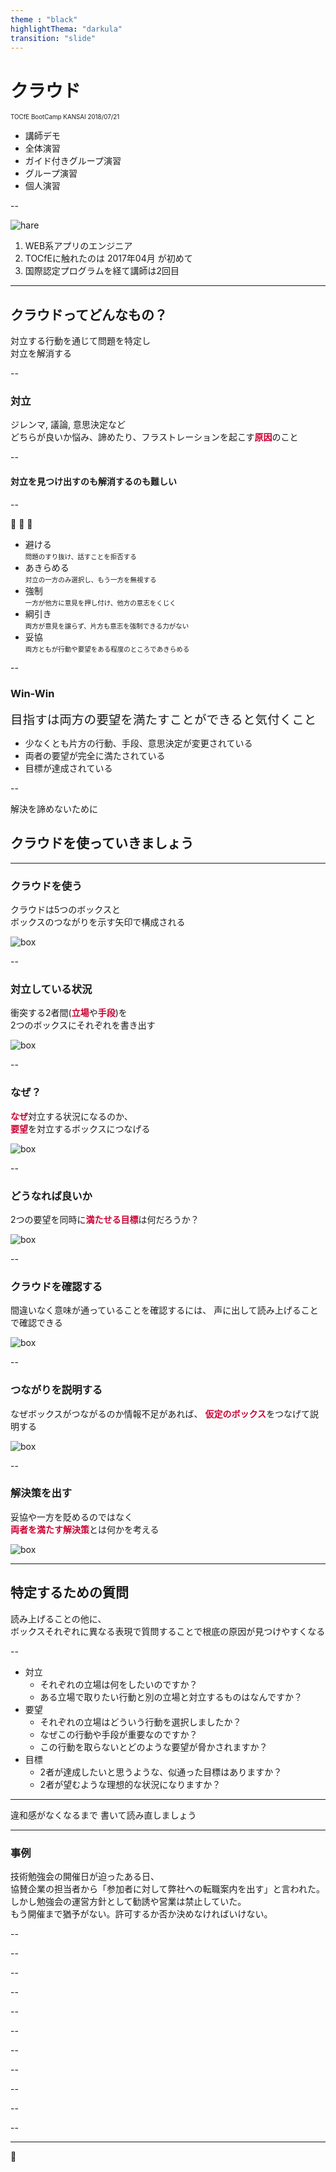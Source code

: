 ```yaml
---
theme : "black"
highlightThema: "darkula"
transition: "slide"
---
```


<!-- .slide: data-background-image="img/front_page.jpg" -->

# クラウド

<span style="font-size: 70%;">TOCfE BootCamp KANSAI 2018/07/21</span>

- 講師デモ <!-- .element: style="font-weight: 900;" -->
- 全体演習 <!-- .element: style="font-size: 70%;" -->
- ガイド付きグループ演習 <!-- .element: style="font-size: 70%;" -->
- グループ演習 <!-- .element: style="font-size: 70%;" -->
- 個人演習 <!-- .element: style="font-size: 70%;" -->

--

![hare](img/icon_20171009.jpg) <!-- .element height="10%" width="10%" align="left" -->

  1. WEB系アプリのエンジニア
  2. TOCfEに触れたのは 2017年04月 が初めて
  3. 国際認定プログラムを経て講師は2回目

---

## クラウドってどんなもの？

対立する行動を通じて問題を特定し  
対立を解消する <!-- .element: class="fragment fade-up" -->

--

### 対立

ジレンマ, 議論, 意思決定など  
どちらが良いか悩み、諦めたり、フラストレーションを起こす<span style="color: #c03; font-weight: 900;">原因</span>のこと

--

#### 対立を見つけ出すのも解消するのも難しい

--

🙈 🙉 🙊  <!-- .element: style="font-size: 180%;" -->  
- 避ける  
<span style="font-size: 75%;">問題のすり抜け、話すことを拒否する</span>
- あきらめる  
<span style="font-size: 75%;">対立の一方のみ選択し、もう一方を無視する</span>
- 強制  
<span style="font-size: 75%;">一方が他方に意見を押し付け、他方の意志をくじく</span>
- 綱引き  
<span style="font-size: 75%;">両方が意見を譲らず、片方も意志を強制できる力がない</span>
- 妥協  
<span style="font-size: 75%;">両方ともが行動や要望をある程度のところであきらめる</span>

--

### Win-Win

<span style="font-size: 140%;">目指すは両方の要望を満たすことができると気付くこと</span>

- 少なくとも片方の行動、手段、意思決定が変更されている
- 両者の要望が完全に満たされている
- 目標が達成されている

--

解決を諦めないために

## クラウドを使っていきましょう

---

### クラウドを使う

クラウドは5つのボックスと  
ボックスのつながりを示す矢印で構成される

![box](img/blank_box.jpg) <!-- .element height="80%" width="80%" style="border: none;" -->

--

### 対立している状況

衝突する2者間(<span style="color: #c03; font-weight: 900;">立場</span>や<span style="color: #c03; font-weight: 900;">手段</span>)を  
2つのボックスにそれぞれを書き出す

![box](img/hightlight_right.jpg) <!-- .element height="80%" width="80%" style="border: none;" -->

--

### なぜ？

<span style="color: #c03; font-weight: 900;">なぜ</span>対立する状況になるのか、  
<span style="color: #c03; font-weight: 900;">要望</span>を対立するボックスにつなげる

![box](img/hightlight_center.jpg) <!-- .element height="80%" width="80%" style="border: none;" -->

--

### どうなれば良いか

2つの要望を同時に<span style="color: #c03; font-weight: 900;">満たせる目標</span>は何だろうか？

![box](img/hightlight_left.jpg) <!-- .element height="80%" width="80%" style="border: none;" -->

--

### クラウドを確認する

間違いなく意味が通っていることを確認するには、
声に出して読み上げることで確認できる

![box](img/finish.jpg) <!-- .element height="70%" width="70%" style="border: none;" -->

--

### つながりを説明する

なぜボックスがつながるのか情報不足があれば、
<span  style="color: #c03; font-weight: 900;">仮定のボックス</span>をつなげて説明する

![box](img/plus.jpg) <!-- .element height="80%" width="80%" style="border: none;" -->

--

### 解決策を出す

妥協や一方を貶めるのではなく  
<span  style="color: #c03; font-weight: 900;">両者を満たす解決策</span>とは何かを考える

![box](img/anser.jpg) <!-- .element height="80%" width="80%" style="border: none;" -->

---

## 特定するための質問

読み上げることの他に、  
ボックスそれぞれに異なる表現で質問することで根底の原因が見つけやすくなる

--

<!-- .slide: style="font-size: 90%;" -->

- 対立
  + それぞれの立場は何をしたいのですか？  <!-- .element: class="fragment" -->
  + ある立場で取りたい行動と別の立場と対立するものはなんですか？  <!-- .element: class="fragment" -->
- 要望
  + それぞれの立場はどういう行動を選択しましたか？  <!-- .element: class="fragment" -->
  + なぜこの行動や手段が重要なのですか？  <!-- .element: class="fragment" -->
  + この行動を取らないとどのような要望が脅かされますか？  <!-- .element: class="fragment" -->
- 目標
  + 2者が達成したいと思うような、似通った目標はありますか？  <!-- .element: class="fragment" -->
  + 2者が望むような理想的な状況になりますか？  <!-- .element: class="fragment" -->

---

違和感がなくなるまで
書いて読み直しましょう

---

<!-- .slide: style="text-align: left;" -->

### 事例

技術勉強会の開催日が迫ったある日、  
協賛企業の担当者から「参加者に対して弊社への転職案内を出す」と言われた。  
しかし勉強会の運営方針として勧誘や営業は禁止していた。  
もう開催まで猶予がない。許可するか否か決めなければいけない。

--

<!-- .slide: data-background-image="img/01_cloud.jpg" data-background-size="contain" -->

--

<!-- .slide: data-background-image="img/02_cloud.jpg" data-background-size="contain" -->

--

<!-- .slide: data-background-image="img/03_0_cloud.jpg" data-background-size="contain" -->

--

<!-- .slide: data-background-image="img/03_6_cloud.jpg" data-background-size="contain" -->

--

<!-- .slide: data-background-image="img/03_1_cloud.jpg" data-background-size="contain" -->

--

<!-- .slide: data-background-image="img/03_2_cloud.jpg" data-background-size="contain" -->

--

<!-- .slide: data-background-image="img/03_3_cloud.jpg" data-background-size="contain" -->

--

<!-- .slide: data-background-image="img/03_4_cloud.jpg" data-background-size="contain" -->

--

<!-- .slide: data-background-image="img/03_5_cloud.jpg" data-background-size="contain" -->

--

<!-- .slide: data-background-image="img/04_cloud.jpg" data-background-size="contain" -->

--

<!-- .slide: data-background-image="img/05_cloud.jpg" data-background-size="contain" -->

---

👼  <!-- .element: style="font-size: 800%;" -->